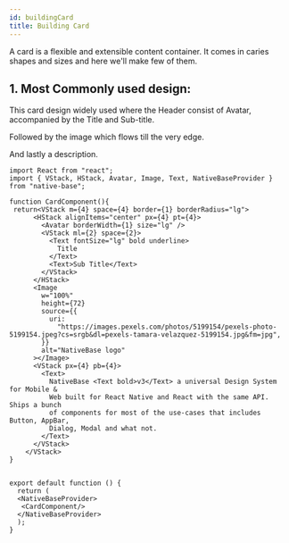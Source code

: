 ```yaml
---
id: buildingCard
title: Building Card
---
```


A card is a flexible and extensible content container. It comes in caries shapes and sizes and here we'll make few of them.

## 1. Most Commonly used design:

This card design widely used where the Header consist of Avatar, accompanied by the Title and Sub-title.

Followed by the image which flows till the very edge.

And lastly a description.

<!-- ![https://s3-us-west-2.amazonaws.com/secure.notion-static.com/2a9dfc8d-a080-4f55-928b-6535065c727c/Screenshot_2021-01-18_at_6.20.13_PM.png](https://s3-us-west-2.amazonaws.com/secure.notion-static.com/2a9dfc8d-a080-4f55-928b-6535065c727c/Screenshot_2021-01-18_at_6.20.13_PM.png) -->

```SnackPlayer name=Card
import React from "react";
import { VStack, HStack, Avatar, Image, Text, NativeBaseProvider } from "native-base";

function CardComponent(){
 return<VStack m={4} space={4} border={1} borderRadius="lg">
      <HStack alignItems="center" px={4} pt={4}>
        <Avatar borderWidth={1} size="lg" />
        <VStack ml={2} space={2}>
          <Text fontSize="lg" bold underline>
            Title
          </Text>
          <Text>Sub Title</Text>
        </VStack>
      </HStack>
      <Image
        w="100%"
        height={72}
        source={{
          uri:
            "https://images.pexels.com/photos/5199154/pexels-photo-5199154.jpeg?cs=srgb&dl=pexels-tamara-velazquez-5199154.jpg&fm=jpg",
        }}
        alt="NativeBase logo"
      ></Image>
      <VStack px={4} pb={4}>
        <Text>
          NativeBase <Text bold>v3</Text> a universal Design System for Mobile &
          Web built for React Native and React with the same API. Ships a bunch
          of components for most of the use-cases that includes Button, AppBar,
          Dialog, Modal and what not.
        </Text>
      </VStack>
    </VStack>
}


export default function () {
  return (
  <NativeBaseProvider>
   <CardComponent/>
  </NativeBaseProvider>
  );
}
```
